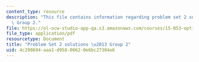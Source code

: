 ```yaml
---
content_type: resource
description: "This file contains information regarding problem set 2 solutions \u2013\
  \ Group 2."
file: https://ol-ocw-studio-app-qa.s3.amazonaws.com/courses/15-053-optimization-methods-in-management-science-spring-2013/4c298694aaa1d95800620e6bc27304e6_MIT15_053S13_ps2-2sol.pdf
file_type: application/pdf
resourcetype: Document
title: "Problem Set 2 solutions \u2013 Group 2"
uid: 4c298694-aaa1-d958-0062-0e6bc27304e6
---
```

